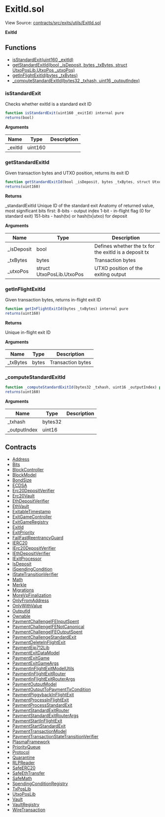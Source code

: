 # ExitId.sol

View Source: [contracts/src/exits/utils/ExitId.sol](../../contracts/src/exits/utils/ExitId.sol)

**ExitId**

## Functions

- [isStandardExit(uint160 _exitId)](#isstandardexit)
- [getStandardExitId(bool _isDeposit, bytes _txBytes, struct UtxoPosLib.UtxoPos _utxoPos)](#getstandardexitid)
- [getInFlightExitId(bytes _txBytes)](#getinflightexitid)
- [_computeStandardExitId(bytes32 _txhash, uint16 _outputIndex)](#_computestandardexitid)

### isStandardExit

Checks whether exitId is a standard exit ID

```js
function isStandardExit(uint160 _exitId) internal pure
returns(bool)
```

**Arguments**

| Name        | Type           | Description  |
| ------------- |------------- | -----|
| _exitId | uint160 |  | 

### getStandardExitId

Given transaction bytes and UTXO position, returns its exit ID

```js
function getStandardExitId(bool _isDeposit, bytes _txBytes, struct UtxoPosLib.UtxoPos _utxoPos) internal pure
returns(uint160)
```

**Returns**

_standardExitId Unique ID of the standard exit
    Anatomy of returned value, most significant bits first:
    8-bits - output index
    1-bit - in-flight flag (0 for standard exit)
    151-bits - hash(tx) or hash(tx|utxo) for deposit

**Arguments**

| Name        | Type           | Description  |
| ------------- |------------- | -----|
| _isDeposit | bool | Defines whether the tx for the exitId is a deposit tx | 
| _txBytes | bytes | Transaction bytes | 
| _utxoPos | struct UtxoPosLib.UtxoPos | UTXO position of the exiting output | 

### getInFlightExitId

Given transaction bytes, returns in-flight exit ID

```js
function getInFlightExitId(bytes _txBytes) internal pure
returns(uint160)
```

**Returns**

Unique in-flight exit ID

**Arguments**

| Name        | Type           | Description  |
| ------------- |------------- | -----|
| _txBytes | bytes | Transaction bytes | 

### _computeStandardExitId

```js
function _computeStandardExitId(bytes32 _txhash, uint16 _outputIndex) private pure
returns(uint160)
```

**Arguments**

| Name        | Type           | Description  |
| ------------- |------------- | -----|
| _txhash | bytes32 |  | 
| _outputIndex | uint16 |  | 

## Contracts

* [Address](Address.md)
* [Bits](Bits.md)
* [BlockController](BlockController.md)
* [BlockModel](BlockModel.md)
* [BondSize](BondSize.md)
* [ECDSA](ECDSA.md)
* [Erc20DepositVerifier](Erc20DepositVerifier.md)
* [Erc20Vault](Erc20Vault.md)
* [EthDepositVerifier](EthDepositVerifier.md)
* [EthVault](EthVault.md)
* [ExitableTimestamp](ExitableTimestamp.md)
* [ExitGameController](ExitGameController.md)
* [ExitGameRegistry](ExitGameRegistry.md)
* [ExitId](ExitId.md)
* [ExitPriority](ExitPriority.md)
* [FailFastReentrancyGuard](FailFastReentrancyGuard.md)
* [IERC20](IERC20.md)
* [IErc20DepositVerifier](IErc20DepositVerifier.md)
* [IEthDepositVerifier](IEthDepositVerifier.md)
* [IExitProcessor](IExitProcessor.md)
* [IsDeposit](IsDeposit.md)
* [ISpendingCondition](ISpendingCondition.md)
* [IStateTransitionVerifier](IStateTransitionVerifier.md)
* [Math](Math.md)
* [Merkle](Merkle.md)
* [Migrations](Migrations.md)
* [MoreVpFinalization](MoreVpFinalization.md)
* [OnlyFromAddress](OnlyFromAddress.md)
* [OnlyWithValue](OnlyWithValue.md)
* [OutputId](OutputId.md)
* [Ownable](Ownable.md)
* [PaymentChallengeIFEInputSpent](PaymentChallengeIFEInputSpent.md)
* [PaymentChallengeIFENotCanonical](PaymentChallengeIFENotCanonical.md)
* [PaymentChallengeIFEOutputSpent](PaymentChallengeIFEOutputSpent.md)
* [PaymentChallengeStandardExit](PaymentChallengeStandardExit.md)
* [PaymentDeleteInFlightExit](PaymentDeleteInFlightExit.md)
* [PaymentEip712Lib](PaymentEip712Lib.md)
* [PaymentExitDataModel](PaymentExitDataModel.md)
* [PaymentExitGame](PaymentExitGame.md)
* [PaymentExitGameArgs](PaymentExitGameArgs.md)
* [PaymentInFlightExitModelUtils](PaymentInFlightExitModelUtils.md)
* [PaymentInFlightExitRouter](PaymentInFlightExitRouter.md)
* [PaymentInFlightExitRouterArgs](PaymentInFlightExitRouterArgs.md)
* [PaymentOutputModel](PaymentOutputModel.md)
* [PaymentOutputToPaymentTxCondition](PaymentOutputToPaymentTxCondition.md)
* [PaymentPiggybackInFlightExit](PaymentPiggybackInFlightExit.md)
* [PaymentProcessInFlightExit](PaymentProcessInFlightExit.md)
* [PaymentProcessStandardExit](PaymentProcessStandardExit.md)
* [PaymentStandardExitRouter](PaymentStandardExitRouter.md)
* [PaymentStandardExitRouterArgs](PaymentStandardExitRouterArgs.md)
* [PaymentStartInFlightExit](PaymentStartInFlightExit.md)
* [PaymentStartStandardExit](PaymentStartStandardExit.md)
* [PaymentTransactionModel](PaymentTransactionModel.md)
* [PaymentTransactionStateTransitionVerifier](PaymentTransactionStateTransitionVerifier.md)
* [PlasmaFramework](PlasmaFramework.md)
* [PriorityQueue](PriorityQueue.md)
* [Protocol](Protocol.md)
* [Quarantine](Quarantine.md)
* [RLPReader](RLPReader.md)
* [SafeERC20](SafeERC20.md)
* [SafeEthTransfer](SafeEthTransfer.md)
* [SafeMath](SafeMath.md)
* [SpendingConditionRegistry](SpendingConditionRegistry.md)
* [TxPosLib](TxPosLib.md)
* [UtxoPosLib](UtxoPosLib.md)
* [Vault](Vault.md)
* [VaultRegistry](VaultRegistry.md)
* [WireTransaction](WireTransaction.md)
